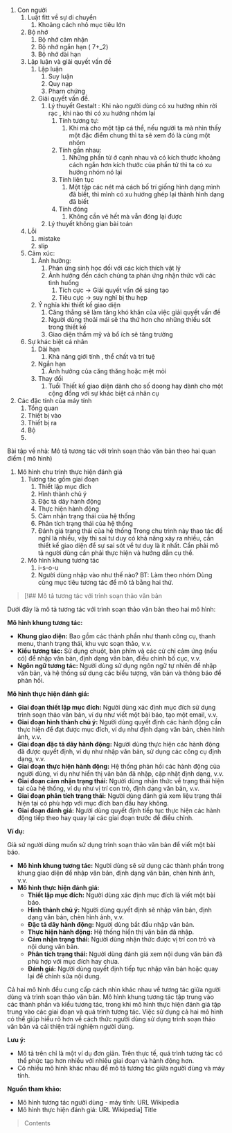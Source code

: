 1. Con người
	1. Luật fitt về sự di chuyển
		1. Khoảng cách nhỏ mục tiêu lớn
	2. Bộ nhớ
		1. Bộ nhớ cảm nhận
		2. Bộ nhớ ngắn hạn ( 7+_2)
		3. Bộ nhớ dài hạn 
	3. Lập luận và giải quyết vấn đề
		1. Lập luận
			1. Suy luận 
			2. Quy nạp 
			3. Pharn chứng 
		2. Giải quyết vấn đề.
			1. Lý thuyết Gestalt :  Khi nào người dùng có xu hướng nhìn rời rạc , khi nào thì có xu hướng nhóm lại
				1. Tính tương tự: 
					1. Khi mà cho một tập cá thể, nếu người ta mà nhìn thấy một đặc điểm chung thì ta sẽ xem đó là cùng một nhóm
				2. Tính gần nhau:
					1. Những phần tử ở cạnh nhau và có kích thước khoảng cách ngắn hơn kích thước của phần tử thì ta có xu hướng nhóm nó lại
				3. Tính liên tục
					1. Một tập các nét mà cách bố trí giống hình dạng mình đã biết, thì mình có xu hướng ghép lại thành hình dạng đã biết
				4. Tính đóng 
					1. Không cần vẽ hết mà vẫn đóng lại được
			2.  Lý thuyết không gian bài toán
	4. Lỗi
		1. mistake
		2. slip
	5. Cảm xúc:
		1. Ảnh hưởng: 
			1. Phản ứng sinh học đối với các kích thích vật lý
			2. Ảnh hưởng đến cách chúng ta phản ứng nhận thức với các tình huống 
				1. Tích cực -> Giải quyết vấn đề sáng tạo
				2. Tiêu cực -> suy nghĩ bị thu hẹp
		2. Ý nghĩa khi thiết kế giao diện
			1. Căng thẳng sẽ làm tăng khó khăn của việc giải quyết vấn đề
			2. Người dùng thoải mái sẽ tha thứ hơn cho những thiếu sót trong thiết kế
			3. Giao diện thẩm mỹ và bổ ích sẽ tăng trưởng 
	6. Sự khác biệt cá nhân 
		1. Dài hạn 
			1.  Khả năng giới tính , thể chất và trí tuệ
		2. Ngắn hạn 
			1.  Ảnh hưởng của căng thăng hoặc mệt mỏi
		3. Thay đổi 
			1. Tuổi 
		Thiết kế giao diện dành cho số doong hay dành cho một cộng đồng  với sự khác biệt cá nhân cụ 
2. Các đặc tính của máy tính
	1. Tổng quan
	2. Thiết bị vào
	3. Thiết bị ra
	4. Bộ 
	5. 
Bài tập về nhà: 
 Mô tả tương tác với trình soạn thảo văn bản theo hai quan điểm ( mô  hình)
 1. Mô hình chu trình thực hiện đánh giá
	 1. Tương tác gồm  giai đoạn
		 1. Thiết lập mục đích
		 2. Hình thành chủ ý
		 3. Đặc tả dãy hành động 
		 4. Thực hiện hành động
		 5. Cảm nhận trạng thái của hệ thống 
		 6. Phân tích trạng thái của hệ thống
		 7. Đánh giá trạng thái của hệ thống 
		Trong chu trình này thao tác để nghĩ là nhiều, vậy thì sai tư duy có khả năng xảy ra nhiều, cần thiết kế giao diện để sự sai sót về tư duy là ít nhất.
		Cần phải mô tả người dùng cần phải thực hiện và hướng dẫn cụ thể.
	2. Mô hình khung tương tác
		1. i-s-o-u
		2. Người dùng nhập vào như thế nào?
	BT: 
		Làm theo nhóm
		Dùng cùng mục tiêu tương tác để mô tả bằng hai thứ.


> [!## Mô tả tương tác với trình soạn thảo văn bản

Dưới đây là mô tả tương tác với trình soạn thảo văn bản theo hai mô hình:

**Mô hình khung tương tác:**

- **Khung giao diện:** Bao gồm các thành phần như thanh công cụ, thanh menu, thanh trạng thái, khu vực soạn thảo, v.v.
- **Kiểu tương tác:** Sử dụng chuột, bàn phím và các cử chỉ cảm ứng (nếu có) để nhập văn bản, định dạng văn bản, điều chỉnh bố cục, v.v.
- **Ngôn ngữ tương tác:** Người dùng sử dụng ngôn ngữ tự nhiên để nhập văn bản, và hệ thống sử dụng các biểu tượng, văn bản và thông báo để phản hồi.

**Mô hình thực hiện đánh giá:**

- **Giai đoạn thiết lập mục đích:** Người dùng xác định mục đích sử dụng trình soạn thảo văn bản, ví dụ như viết một bài báo, tạo một email, v.v.
- **Giai đoạn hình thành chủ ý:** Người dùng quyết định các hành động cần thực hiện để đạt được mục đích, ví dụ như định dạng văn bản, chèn hình ảnh, v.v.
- **Giai đoạn đặc tả dãy hành động:** Người dùng thực hiện các hành động đã được quyết định, ví dụ như nhập văn bản, sử dụng các công cụ định dạng, v.v.
- **Giai đoạn thực hiện hành động:** Hệ thống phản hồi các hành động của người dùng, ví dụ như hiển thị văn bản đã nhập, cập nhật định dạng, v.v.
- **Giai đoạn cảm nhận trạng thái:** Người dùng nhận thức về trạng thái hiện tại của hệ thống, ví dụ như vị trí con trỏ, định dạng văn bản, v.v.
- **Giai đoạn phân tích trạng thái:** Người dùng đánh giá xem liệu trạng thái hiện tại có phù hợp với mục đích ban đầu hay không.
- **Giai đoạn đánh giá:** Người dùng quyết định tiếp tục thực hiện các hành động tiếp theo hay quay lại các giai đoạn trước để điều chỉnh.

**Ví dụ:**

Giả sử người dùng muốn sử dụng trình soạn thảo văn bản để viết một bài báo.

- **Mô hình khung tương tác:** Người dùng sẽ sử dụng các thành phần trong khung giao diện để nhập văn bản, định dạng văn bản, chèn hình ảnh, v.v.
- **Mô hình thực hiện đánh giá:**
    - **Thiết lập mục đích:** Người dùng xác định mục đích là viết một bài báo.
    - **Hình thành chủ ý:** Người dùng quyết định sẽ nhập văn bản, định dạng văn bản, chèn hình ảnh, v.v.
    - **Đặc tả dãy hành động:** Người dùng bắt đầu nhập văn bản.
    - **Thực hiện hành động:** Hệ thống hiển thị văn bản đã nhập.
    - **Cảm nhận trạng thái:** Người dùng nhận thức được vị trí con trỏ và nội dung văn bản.
    - **Phân tích trạng thái:** Người dùng đánh giá xem nội dung văn bản đã phù hợp với mục đích hay chưa.
    - **Đánh giá:** Người dùng quyết định tiếp tục nhập văn bản hoặc quay lại để chỉnh sửa nội dung.

Cả hai mô hình đều cung cấp cách nhìn khác nhau về tương tác giữa người dùng và trình soạn thảo văn bản. Mô hình khung tương tác tập trung vào các thành phần và kiểu tương tác, trong khi mô hình thực hiện đánh giá tập trung vào các giai đoạn và quá trình tương tác. Việc sử dụng cả hai mô hình có thể giúp hiểu rõ hơn về cách thức người dùng sử dụng trình soạn thảo văn bản và cải thiện trải nghiệm người dùng.

**Lưu ý:**

- Mô tả trên chỉ là một ví dụ đơn giản. Trên thực tế, quá trình tương tác có thể phức tạp hơn nhiều với nhiều giai đoạn và hành động hơn.
- Có nhiều mô hình khác nhau để mô tả tương tác giữa người dùng và máy tính.

**Nguồn tham khảo:**

- Mô hình tương tác người dùng - máy tính: URL Wikipedia
- Mô hình thực hiện đánh giá: URL Wikipedia] Title
> Contents
